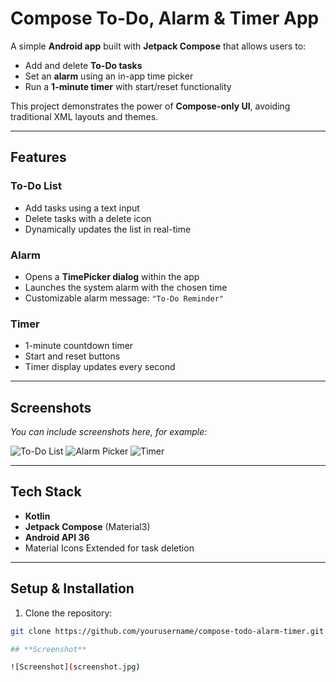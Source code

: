 # Compose To-Do, Alarm & Timer App

A simple **Android app** built with **Jetpack Compose** that allows users to:

- Add and delete **To-Do tasks**
- Set an **alarm** using an in-app time picker
- Run a **1-minute timer** with start/reset functionality

This project demonstrates the power of **Compose-only UI**, avoiding traditional XML layouts and themes.

---

## Features

### To-Do List
- Add tasks using a text input
- Delete tasks with a delete icon
- Dynamically updates the list in real-time

### Alarm
- Opens a **TimePicker dialog** within the app
- Launches the system alarm with the chosen time
- Customizable alarm message: `"To-Do Reminder"`

### Timer
- 1-minute countdown timer
- Start and reset buttons
- Timer display updates every second

---

## Screenshots

*You can include screenshots here, for example:*

![To-Do List](screenshots/todo.png)
![Alarm Picker](screenshots/alarm.png)
![Timer](screenshots/timer.png)

---

## Tech Stack

- **Kotlin**  
- **Jetpack Compose** (Material3)  
- **Android API 36**  
- Material Icons Extended for task deletion

---

## Setup & Installation

1. Clone the repository:

```bash
git clone https://github.com/yourusername/compose-todo-alarm-timer.git

## **Screenshot**

![Screenshot](screenshot.jpg)

